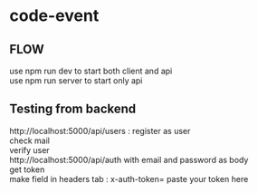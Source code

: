 # code-event

## FLOW

use npm run dev to start both client and api<br>
use npm run server to start only api<br>

## Testing from backend

http://localhost:5000/api/users : register as user<br>
check mail<br>
verify user<br>
http://localhost:5000/api/auth with email and password as body<br>
get token<br>
make field in headers tab : x-auth-token= paste your token here<br>
